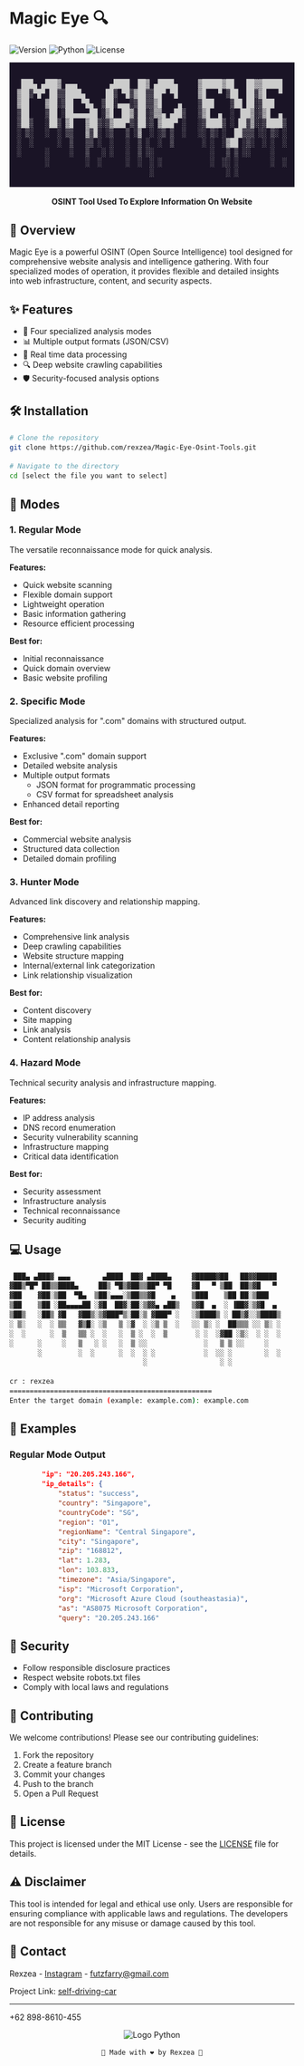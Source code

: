 # Magic Eye 🔍
![Version](https://img.shields.io/badge/version-1.0.0-blue.svg)
![Python](https://img.shields.io/badge/python-3.6+-green.svg)
![License](https://img.shields.io/badge/license-MIT-orange.svg)

<div align="center">
  <img src="/assets/magiceye.png" alt="Magic Eye Logo">
  <p><strong>OSINT Tool Used To Explore Information On Website</strong></p>
</div>


## 🌟 Overview

Magic Eye is a powerful OSINT (Open Source Intelligence) tool designed for comprehensive website analysis and intelligence gathering. With four specialized modes of operation, it provides flexible and detailed insights into web infrastructure, content, and security aspects.

## ✨ Features

- 🚀 Four specialized analysis modes
- 📊 Multiple output formats (JSON/CSV)
- 🔄 Real time data processing
- 🔍 Deep website crawling capabilities
- 🛡️ Security-focused analysis options

## 🛠️ Installation

```bash
# Clone the repository
git clone https://github.com/rexzea/Magic-Eye-Osint-Tools.git

# Navigate to the directory
cd [select the file you want to select]

```

## 🎯 Modes

### 1. Regular Mode
The versatile reconnaissance mode for quick analysis.

**Features:**
- Quick website scanning
- Flexible domain support
- Lightweight operation
- Basic information gathering
- Resource efficient processing

**Best for:**
- Initial reconnaissance
- Quick domain overview
- Basic website profiling

### 2. Specific Mode
Specialized analysis for ".com" domains with structured output.

**Features:**
- Exclusive ".com" domain support
- Detailed website analysis
- Multiple output formats
  - JSON format for programmatic processing
  - CSV format for spreadsheet analysis
- Enhanced detail reporting

**Best for:**
- Commercial website analysis
- Structured data collection
- Detailed domain profiling

### 3. Hunter Mode
Advanced link discovery and relationship mapping.

**Features:**
- Comprehensive link analysis
- Deep crawling capabilities
- Website structure mapping
- Internal/external link categorization
- Link relationship visualization

**Best for:**
- Content discovery
- Site mapping
- Link analysis
- Content relationship analysis

### 4. Hazard Mode
Technical security analysis and infrastructure mapping.

**Features:**
- IP address analysis
- DNS record enumeration
- Security vulnerability scanning
- Infrastructure mapping
- Critical data identification

**Best for:**
- Security assessment
- Infrastructure analysis
- Technical reconnaissance
- Security auditing

## 💻 Usage

```bash
 ███▄ ▄███▓ ▄▄▄        ▄████  ██▓ ▄████▄     ▓█████▓██   ██▓▓█████ 
▓██▒▀█▀ ██▒▒████▄     ██▒ ▀█▒▓██▒▒██▀ ▀█     ▓█   ▀ ▒██  ██▒▓█   ▀ 
▓██    ▓██░▒██  ▀█▄  ▒██░▄▄▄░▒██▒▒▓█    ▄    ▒███    ▒██ ██░▒███   
▒██    ▒██ ░██▄▄▄▄██ ░▓█  ██▓░██░▒▓▓▄ ▄██▒   ▒▓█  ▄  ░ ▐██▓░▒▓█  ▄ 
▒██▒   ░██▒ ▓█   ▓██▒░▒▓███▀▒░██░▒ ▓███▀ ░   ░▒████▒ ░ ██▒▓░░▒████▒
░ ▒░   ░  ░ ▒▒   ▓▒█░ ░▒   ▒ ░▓  ░ ░▒ ▒  ░   ░░ ▒░ ░  ██▒▒▒ ░░ ▒░ ░
░  ░      ░  ▒   ▒▒ ░  ░   ░  ▒ ░  ░  ▒       ░ ░  ░▓██ ░▒░  ░ ░  ░
░      ░     ░   ▒   ░ ░   ░  ▒ ░░              ░   ▒ ▒ ░░     ░   
       ░         ░  ░      ░  ░  ░ ░            ░  ░░ ░        ░  ░
                                 ░                  ░ ░

cr : rexzea
==================================================
Enter the target domain (example: example.com): example.com
```

## 📝 Examples

### Regular Mode Output
```json
        "ip": "20.205.243.166",
        "ip_details": {
            "status": "success",
            "country": "Singapore",
            "countryCode": "SG",
            "region": "01",
            "regionName": "Central Singapore",
            "city": "Singapore",
            "zip": "168812",
            "lat": 1.283,
            "lon": 103.833,
            "timezone": "Asia/Singapore",
            "isp": "Microsoft Corporation",
            "org": "Microsoft Azure Cloud (southeastasia)",
            "as": "AS8075 Microsoft Corporation",
            "query": "20.205.243.166"
```


## 🔐 Security

- Follow responsible disclosure practices
- Respect website robots.txt files
- Comply with local laws and regulations

## 🤝 Contributing

We welcome contributions! Please see our contributing guidelines:

1. Fork the repository
2. Create a feature branch
3. Commit your changes
4. Push to the branch
5. Open a Pull Request

## 📄 License

This project is licensed under the MIT License - see the [LICENSE](LICENSE) file for details.

## ⚠️ Disclaimer

This tool is intended for legal and ethical use only. Users are responsible for ensuring compliance with applicable laws and regulations. The developers are not responsible for any misuse or damage caused by this tool.

## 📧 Contact

Rexzea - [Instagram](https://www.instagram.com/alzennora/profilecard/?igsh=Ym8wZHFjcWRxaWhx) - futzfarry@gmail.com



Project Link: [self-driving-car](https://github.com/rexzea/self-driving-car)

---
+62 898-8610-455

<div align="center">


![Logo Python](https://upload.wikimedia.org/wikipedia/commons/c/c3/Python-logo-notext.svg)
```
🌟 Made with ❤️ by Rexzea 🌟
```

</div>
